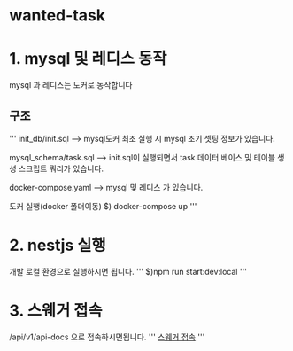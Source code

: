 # wanted-task

# 1. mysql 및 레디스 동작

mysql 과 레디스는 도커로 동작합니다

## 구조

'''
init_db/init.sql --> mysql도커 최초 실행 시 mysql 초기 셋팅 정보가 있습니다.

mysql_schema/task.sql --> init.sql이 실행되면서 task 데이터 베이스 및 테이블 생성 스크립트 쿼리가 있습니다.

docker-compose.yaml --> mysql 및 레디스 가 있습니다.

도커 실행(docker 폴더이동)
$) docker-compose up
'''

# 2. nestjs 실행

개발 로컬 환경으로 실행하시면 됩니다.
'''
$)npm run start:dev:local
'''

# 3. 스웨거 접속

/api/v1/api-docs 으로 접속하시면됩니다.
'''
[스웨거 접속](http://localhost:3000/api/v1/api-docs)
'''
